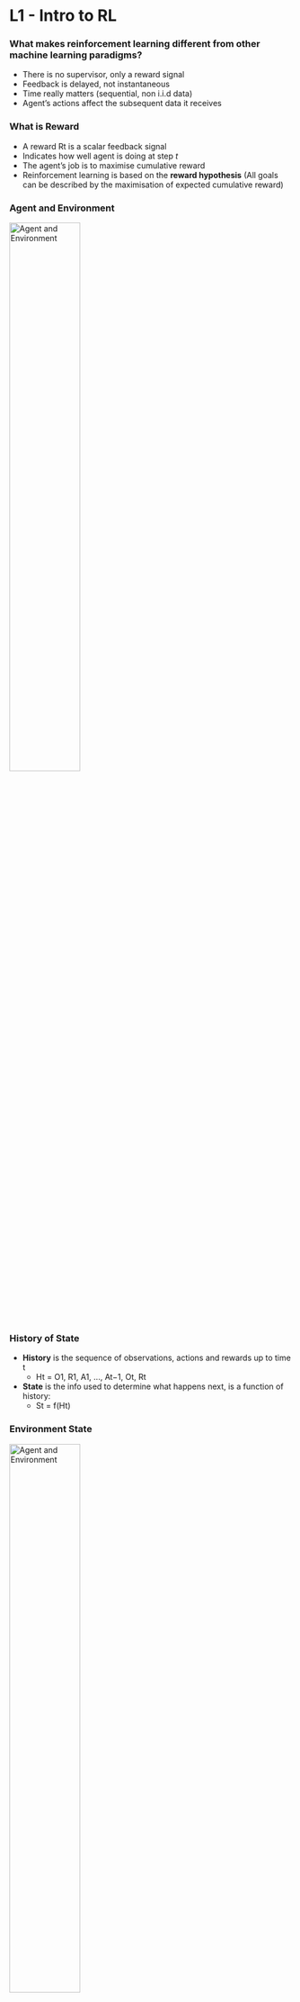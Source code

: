 # L1 - Intro to RL

### What makes reinforcement learning different from other machine learning paradigms?
- There is no supervisor, only a reward signal
- Feedback is delayed, not instantaneous
- Time really matters (sequential, non i.i.d data)
- Agent’s actions affect the subsequent data it receives

### What is Reward
- A reward Rt is a scalar feedback signal
- Indicates how well agent is doing at step *t*
- The agent’s job is to maximise cumulative reward
- Reinforcement learning is based on the **reward hypothesis** (All goals can be described by the maximisation of expected cumulative reward)

### Agent and Environment
<img src="../images/agent_and_env.png" alt="Agent and Environment" width="50%">

### History of State
- **History** is the sequence of observations, actions and rewards up to time t
  - Ht = O1, R1, A1, ..., At−1, Ot, Rt
- **State** is the info used to determine what happens next, is a function of history:
  - St = f(Ht)

### Environment State
<img src="../images/env_state.png" alt="Agent and Environment" width="50%">

### Agent State
<img src="../images/agent_state.png" alt="Agent and Environment" width="50%">

### Information State
**Information State is Markov State.** The environment state is Markov. The history Ht is Markov.
<img src="../images/info_state.png" alt="Agent and Environment" width="50%">

### Fully Observable Environments
- Agent state (S<sup>a</sup><sub>t</sub>) = environment state (S<sup>e</sup><sub>t</sub>) = information state
- Formally, this is a **Markov decision process** (MDP)

### Partially Observable Environments
-  agent state (S<sup>a</sup><sub>t</sub>) != environment state (S<sup>e</sup><sub>t</sub>)
-  Formally this is a **partially observable Markov decision process** (POMDP)
<img src="../images/partial_MDP.png" alt="Agent and Environment" width="50%">

### Major Components of an RL Agent
- An RL agent may include **one or more** of these components:
  - Policy: agent’s behaviour function (map from state to action)
    - <img src="../images/policy.png" alt="Agent and Environment" width="50%">
  - Value function: how good is each state and/or action, it is a prediction of future reward
  - Model: agent’s representation of the environment. It predicts what the environment will do next, including state transition matrix and reward.
    - <img src="../images/model.png" alt="Agent and Environment" width="50%">

### Categorizing RL Agents
- Based on Policy and Value Function
  - <img src="../images/categorizing_RL_agent_1.png" alt="Agent and Environment" width="30%">
- Based on Model
  - <img src="../images/categorizing_RL_agent_2.png" alt="Agent and Environment" width="30%">
- Overall
  - <img src="../images/categorizing_RL_agent_3.png" alt="Agent and Environment" width="30%">

### Learning and Planning
Two fundamental problems in sequential decision making
- Reinforcement Learning:
  - The environment is initially unknown
  - The agent interacts with the environment
  - The agent improves its policy
- Planning:
  - A model of the environment is known
  - The agent performs computations with its model (without any external interaction)
  - The agent improves its policy
  - a.k.a. deliberation, reasoning, introspection, pondering, thought, search

- Example: RL
  - <img src="../images/exp_RL.png" alt="Agent and Environment" width="50%">
- Example: Planning
  - <img src="../images/exp_planning.png" alt="Agent and Environment" width="50%">

### Exploration and Exploitation
- Exploration finds more information about the environment
- Exploitation exploits known information to maximise reward
- It is usually important to explore as well as exploit

### Prediction and Control in Learning
- Prediction: evaluate the future
  - Given a policy, find the value function
- Control: optimise the future
  - Find the best policy
  - What is the optimal value function over all possible policies?
  - What is the optimal policy?


# L2 - Markov Decision Processes

Markov decision processes formally describe an *fully observable* environment for reinforcement learning.

Almost all RL problems can be formalised as MDPs, e.g.
- Optimal control primarily deals with continuous MDPs
- Partially observable problems can be converted into MDPs
- Bandits are MDPs with one state

### Markov Property
The future is independent of the past given the present
- <img src="../images/markov_property.png" alt="Agent and Environment" width="50%">

### State Transition Matrix
- <img src="../images/state_transition_matrix.png" alt="Agent and Environment" width="50%">

### Markov Process
A Markov process is a **memoryless random process**, i.e. a sequence of random states S1, S2, ... with the Markov property.
- <img src="../images/markov_process.png" alt="Agent and Environment" width="40%">

### Markov Reward Process
A Markov reward process is a Markov chain with values.
- <img src="../images/markov_reward_process.png" alt="Agent and Environment" width="40%">

### Return
<img src="../images/return.png" alt="Agent and Environment" width="50%">

### Why discount?
- Mathematically convenient to discount rewards
- Avoids infinite returns in cyclic Markov processes
- Uncertainty about the future may not be fully represented
- If the reward is financial, immediate rewards may earn more interest than delayed rewards
- Animal/human behaviour shows preference for immediate reward
- It is sometimes possible to use undiscounted Markov reward processes (i.e. γ = 1), e.g. if all sequences terminate

### Value Function
- The state value function v(s) of an MRP is the expected return starting from state s
- **v(s) = E [Gt | St = s]**

### Bellman Equation for MRPs
<img src="../images/bellman_equation_for_MRPs.png" alt="Agent and Environment" width="40%">

- Bellman Equation in Matrix Form
- <img src="../images/bellman_equation_matrix_form.png" alt="Agent and Environment" width="40%">

- The Bellman equation is a linear equation and can be solved directly.
- Computational complexity is O(n3) for n states
- Direct solution only possible for small MRPs
- There are many iterative methods for large MRPs, e.g.
  - Dynamic programming
  - Monte-Carlo evaluation
  - Temporal-Difference learning

### Markov Decision Process
- A Markov decision process (MDP) is a Markov reward process with decisions (action).
- <img src="../images/mdp.png" alt="Agent and Environment" width="40%">

- Summary:
  - Markov Process (MP): {S, P}
  - Markov Reward Process (MRP): {S, P, R, γ}
  - Markov Decision Process (MDP): {S, A, P, R, γ}, **policy decide with action to take, after that, model (P) decides what the next state is**

### Policies
- A policy π is a distribution over actions given states,
- **π(a|s) = P[At = a | St = s]**
- MDP policies depend on the current state (not the history)
- Policies are stationary (time-independent)
- Given an MDP M = (S, A, P, R, γ) and a policy π
- The state sequence S1, S2, ... is a Markov process (S,P<sup>π</sup>)
- The state and reward sequence S1, R2, S2, ... is a Markov reward process (S,P<sup>π</sup>,R<sup>π</sup>,γ)
  - <img src="../images/MDP_policy_P_R.png" alt="Agent and Environment" width="20%">

#### Policy State Value Function
- **v<sub>π</sub>(s) = E<sub>π</sub>[Gt|St = s]**
- **v<sub>π</sub>(s) = E<sub>π</sub>[R<sub>t+1</sub> + γv<sub>π</sub>(S<sub>t+1</sub>) | St = s]**
- <img src="../images/state_value_function_to_action_value_function.png" alt="Agent and Environment" width="20%">
- <img src="../images/state_value_function_recur.png" alt="Agent and Environment" width="30%">
- **v<sub>π</sub> = R<sub>π</sub> + γP<sub>π</sub>v<sub>π</sub>**

#### Policy Action Value Function
- **q<sub>π</sub>(s,a) = E<sub>π</sub>[Gt|St = s, At = a]**
- **q<sub>π</sub>(s,a) = E<sub>π</sub>[R<sub>t+1</sub> + γq<sub>π</sub>(S<sub>t+1</sub>,A<sub>t+1</sub>) | St = s, At = a]**
- <img src="../images/action_value_function.png" alt="Agent and Environment" width="25%">
- <img src="../images/action_value_function_recur.png" alt="Agent and Environment" width="35%">

#### Optimal Value Function
<img src="../images/optimal_value_function.png" alt="Agent and Environment" width="45%">

#### Optimal Policy
<img src="../images/optimal_policy.png" alt="Agent and Environment" width="45%">

#### Bellman Optimality Equation for V* and Q*
<img src="../images/bellman_optimal_value_equation.png" alt="Agent and Environment" width="45%">

#### Solving the Bellman Optimality Equation
<img src="../images/solving_bellman_optimal_equation.png" alt="Agent and Environment" width="30%">

### Partially observable MDPs (POMDPs)
<img src="../images/POMDPs.png" alt="Agent and Environment" width="45%">


# L3 - Planning by Dynamic Programming


